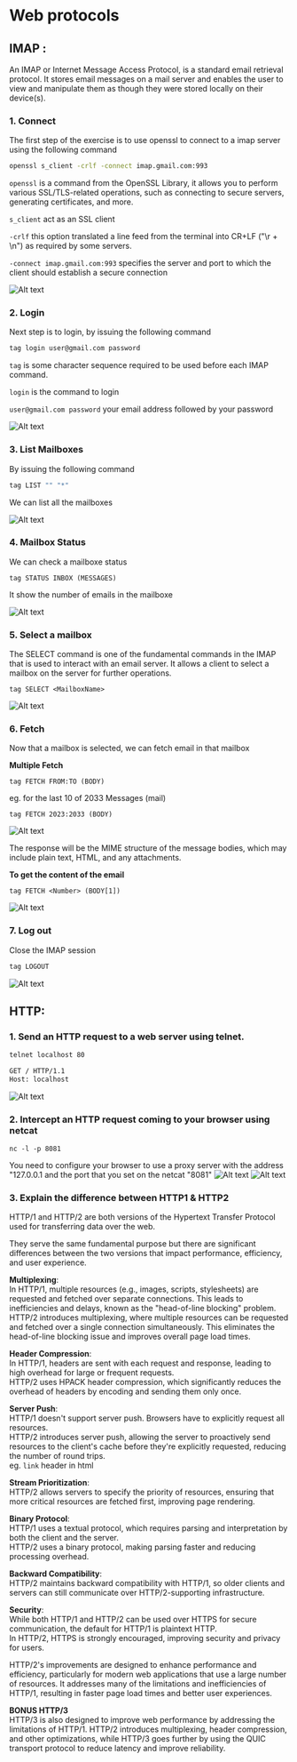 # Web protocols
## IMAP :

An IMAP or Internet Message Access Protocol, is a standard email retrieval protocol. It stores email messages on a mail server and enables the user to view and manipulate them as though they were stored locally on their device(s).

### 1. Connect
The first step of the exercise is to use openssl to connect to a imap server using the following command

```bash
openssl s_client -crlf -connect imap.gmail.com:993
```

```openssl``` is a command from the OpenSSL Library, it allows you to perform various SSL/TLS-related operations, such as connecting to secure servers, generating certificates, and more.

```s_client``` act as an SSL client

```-crlf``` this option translated a line feed from the terminal into CR+LF ("\r + \n") as required by some servers.

```-connect imap.gmail.com:993``` specifies the server and port to which the client should establish a secure connection

![Alt text](image.png)

### 2. Login
Next step is to login, by issuing the following command

```bash
tag login user@gmail.com password
```

```tag``` is some character sequence required to be used before each IMAP command.

```login``` is the command to login

```user@gmail.com password``` your email address followed by your password

![Alt text](image-1.png)


### 3. List Mailboxes
By issuing the following command

```bash
tag LIST "" "*"
```

We can list all the mailboxes

![Alt text](image-2.png)

### 4. Mailbox Status
We can check a mailboxe status
```
tag STATUS INBOX (MESSAGES)
```
It show the number of emails in the mailboxe 

![Alt text](image-3.png)

### 5. Select a mailbox
The SELECT command is one of the fundamental commands in the IMAP  that is used to interact with an email server. It allows a client to select a mailbox on the server for further operations.

```
tag SELECT <MailboxName>
```

![Alt text](image-4.png)

### 6. Fetch
Now that a mailbox is selected, we can fetch email in that mailbox

<b>Multiple Fetch</b>
```
tag FETCH FROM:TO (BODY)
```
eg. for the last 10 of 2033 Messages (mail)
```
tag FETCH 2023:2033 (BODY)
```

![Alt text](image-5.png)

The response will be the MIME structure of the message bodies, which may include plain text, HTML, and any attachments.

<b>To get the content of the email</b>

```
tag FETCH <Number> (BODY[1])
```
![Alt text](image-6.png)

### 7. Log out
Close the IMAP session
```bash
tag LOGOUT
```
![Alt text](image-7.png)


## HTTP:

### 1. Send an HTTP request to a web server using telnet.

```bash
telnet localhost 80
```

```bash
GET / HTTP/1.1
Host: localhost
```

![Alt text](image-8.png)

### 2. Intercept an HTTP request coming to your browser using netcat

```
nc -l -p 8081
```

You need to configure your browser to use a proxy server with the address "127.0.0.1 and the port that you set on the netcat "8081"
![Alt text](image-10.png)
![Alt text](image-9.png)

### 3. Explain the difference between HTTP1 & HTTP2

HTTP/1 and HTTP/2 are both versions of the Hypertext Transfer Protocol used for transferring data over the web.

They serve the same fundamental purpose but there are significant differences between the two versions that impact performance, efficiency, and user experience.

<b>Multiplexing</b>:  
In HTTP/1, multiple resources (e.g., images, scripts, stylesheets) are requested and fetched over separate connections. This leads to inefficiencies and delays, known as the "head-of-line blocking" problem.  
HTTP/2 introduces multiplexing, where multiple resources can be requested and fetched over a single connection simultaneously. This eliminates the head-of-line blocking issue and improves overall page load times.

<b>Header Compression</b>:  
In HTTP/1, headers are sent with each request and response, leading to high overhead for large or frequent requests.  
HTTP/2 uses HPACK header compression, which significantly reduces the overhead of headers by encoding and sending them only once.

<b>Server Push</b>:  
HTTP/1 doesn't support server push. Browsers have to explicitly request all resources.  
HTTP/2 introduces server push, allowing the server to proactively send resources to the client's cache before they're explicitly requested, reducing the number of round trips.  
eg. `link` header in html

<b>Stream Prioritization</b>:   
HTTP/2 allows servers to specify the priority of resources, ensuring that more critical resources are fetched first, improving page rendering.

<b>Binary Protocol</b>:  
HTTP/1 uses a textual protocol, which requires parsing and interpretation by both the client and the server.  
HTTP/2 uses a binary protocol, making parsing faster and reducing processing overhead.

<b>Backward Compatibility</b>:  
HTTP/2 maintains backward compatibility with HTTP/1, so older clients and servers can still communicate over HTTP/2-supporting infrastructure.

<b>Security</b>:  
While both HTTP/1 and HTTP/2 can be used over HTTPS for secure communication, the default for HTTP/1 is plaintext HTTP.  
In HTTP/2, HTTPS is strongly encouraged, improving security and privacy for users.

HTTP/2's improvements are designed to enhance performance and efficiency, particularly for modern web applications that use a large number of resources. It addresses many of the limitations and inefficiencies of HTTP/1, resulting in faster page load times and better user experiences.

<b>BONUS HTTP/3</b>  
HTTP/3 is also designed to improve web performance by addressing the limitations of HTTP/1. HTTP/2 introduces multiplexing, header compression, and other optimizations, while HTTP/3 goes further by using the QUIC transport protocol to reduce latency and improve reliability.